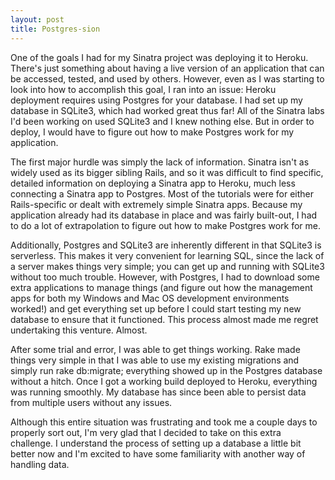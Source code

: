 ```yaml
---
layout: post
title: Postgres-sion
---
```

One of the goals I had for my Sinatra project was deploying it to Heroku. There's just something about having a live version of an application that can be accessed, tested, and used by others. However, even as I was starting to look into how to accomplish this goal, I ran into an issue: Heroku deployment requires using Postgres for your database. I had set up my database in SQLite3, which had worked great thus far! All of the Sinatra labs I'd been working on used SQLite3 and I knew nothing else. But in order to deploy, I would have to figure out how to make Postgres work for my application.

The first major hurdle was simply the lack of information. Sinatra isn't as widely used as its bigger sibling Rails, and so it was difficult to find specific, detailed information on deploying a Sinatra app to Heroku, much less connecting a Sinatra app to Postgres. Most of the tutorials were for either Rails-specific or dealt with extremely simple Sinatra apps. Because my application already had its database in place and was fairly built-out, I had to do a lot of extrapolation to figure out how to make Postgres work for me.

Additionally, Postgres and SQLite3 are inherently different in that SQLite3 is serverless. This makes it very convenient for learning SQL, since the lack of a server makes things very simple; you can get up and running with SQLite3 without too much trouble. However, with Postgres, I had to download some extra applications to manage things (and figure out how the management apps for both my Windows and Mac OS development environments worked!) and get everything set up before I could start testing my new database to ensure that it functioned. This process almost made me regret undertaking this venture. Almost.

After some trial and error, I was able to get things working. Rake made things very simple in that I was able to use my existing migrations and simply run rake db:migrate; everything showed up in the Postgres database without a hitch. Once I got a working build deployed to Heroku, everything was running smoothly. My database has since been able to persist data from multiple users without any issues.

Although this entire situation was frustrating and took me a couple days to properly sort out, I'm very glad that I decided to take on this extra challenge. I understand the process of setting up a database a little bit better now and I'm excited to have some familiarity with another way of handling data.
